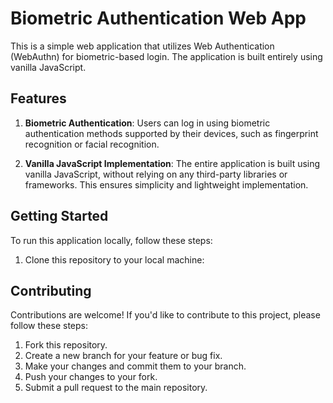 # Biometric Authentication Web App

This is a simple web application that utilizes Web Authentication (WebAuthn) for biometric-based login. The application is built entirely using vanilla JavaScript.

## Features

1. **Biometric Authentication**: Users can log in using biometric authentication methods supported by their devices, such as fingerprint recognition or facial recognition.

2. **Vanilla JavaScript Implementation**: The entire application is built using vanilla JavaScript, without relying on any third-party libraries or frameworks. This ensures simplicity and lightweight implementation.

## Getting Started

To run this application locally, follow these steps:

1. Clone this repository to your local machine:

## Contributing

Contributions are welcome! If you'd like to contribute to this project, please follow these steps:

1. Fork this repository.
2. Create a new branch for your feature or bug fix.
3. Make your changes and commit them to your branch.
4. Push your changes to your fork.
5. Submit a pull request to the main repository.